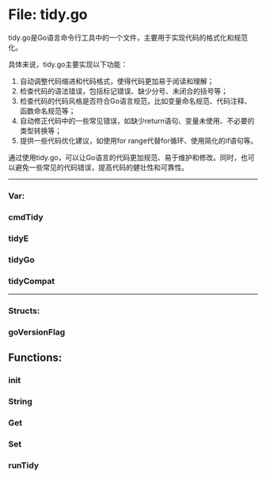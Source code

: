 # File: tidy.go

tidy.go是Go语言命令行工具中的一个文件，主要用于实现代码的格式化和规范化。

具体来说，tidy.go主要实现以下功能：

1. 自动调整代码缩进和代码格式，使得代码更加易于阅读和理解；
2. 检查代码的语法错误，包括标记错误、缺少分号、未闭合的括号等；
3. 检查代码的代码风格是否符合Go语言规范，比如变量命名规范、代码注释、函数命名规范等；
4. 自动修正代码中的一些常见错误，如缺少return语句、变量未使用、不必要的类型转换等；
5. 提供一些代码优化建议，如使用for range代替for循环、使用简化的if语句等。

通过使用tidy.go，可以让Go语言的代码更加规范、易于维护和修改。同时，也可以避免一些常见的代码错误，提高代码的健壮性和可靠性。




---

### Var:

### cmdTidy





### tidyE





### tidyGo





### tidyCompat








---

### Structs:

### goVersionFlag





## Functions:

### init





### String





### Get





### Set





### runTidy





